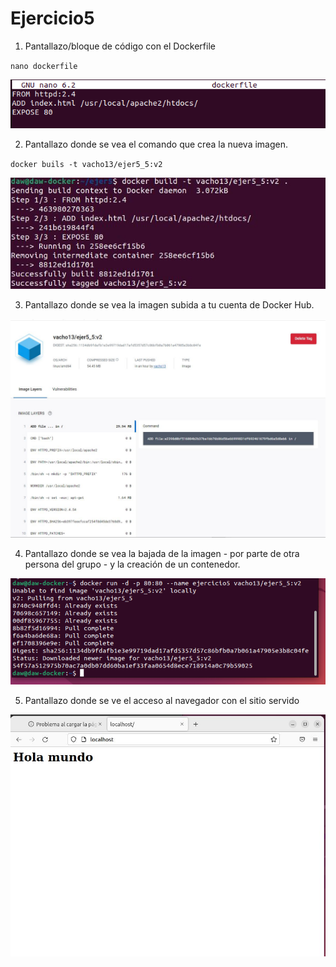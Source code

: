 # Ejercicio5

1. Pantallazo/bloque de código con el Dockerfile

`nano dockerfile`

![](imagenes/6.png)


2. Pantallazo donde se vea el comando que crea la nueva imagen.

`docker buils -t vacho13/ejer5_5:v2`

![](imagenes/2.JPG)

3. Pantallazo donde se vea la imagen subida a tu cuenta de Docker Hub.

![](imagenes/3.JPG)

4. Pantallazo donde se vea la bajada de la imagen - por parte de otra persona del grupo - y la
creación de un contenedor.

![](imagenes/4.png)

5. Pantallazo donde se ve el acceso al navegador con el sitio servido

![](imagenes/5.JPG)